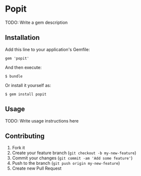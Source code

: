 # Popit

TODO: Write a gem description

## Installation

Add this line to your application's Gemfile:

    gem 'popit'

And then execute:

    $ bundle

Or install it yourself as:

    $ gem install popit

## Usage

TODO: Write usage instructions here

## Contributing

1. Fork it
2. Create your feature branch (`git checkout -b my-new-feature`)
3. Commit your changes (`git commit -am 'Add some feature'`)
4. Push to the branch (`git push origin my-new-feature`)
5. Create new Pull Request
